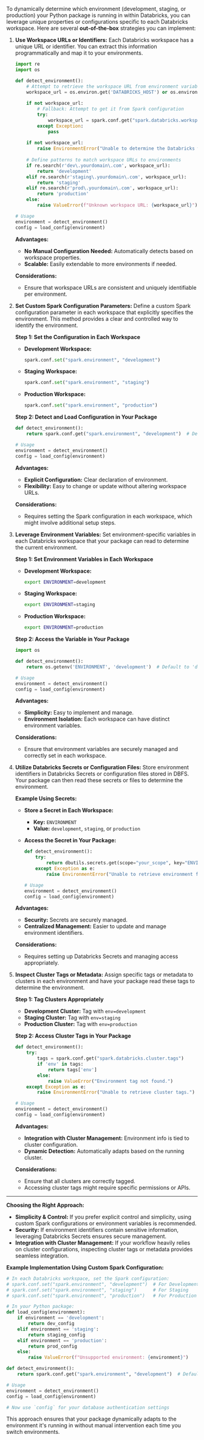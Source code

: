 To dynamically determine which environment (development, staging, or production) your Python package is running in within Databricks, you can leverage unique properties or configurations specific to each Databricks workspace. Here are several **out-of-the-box** strategies you can implement:

1.  **Use Workspace URLs or Identifiers:** Each Databricks workspace has a unique URL or identifier. You can extract this information programmatically and map it to your environments.
    
    ```python
    import re
    import os
    
    def detect_environment():
        # Attempt to retrieve the workspace URL from environment variables
        workspace_url = os.environ.get('DATABRICKS_HOST') or os.environ.get('DATABRICKS_WORKSPACE_URL')
        
        if not workspace_url:
            # Fallback: Attempt to get it from Spark configuration
            try:
                workspace_url = spark.conf.get("spark.databricks.workspaceUrl")
            except Exception:
                pass
        
        if not workspace_url:
            raise EnvironmentError("Unable to determine the Databricks workspace URL.")
        
        # Define patterns to match workspace URLs to environments
        if re.search(r'dev\.yourdomain\.com', workspace_url):
            return 'development'
        elif re.search(r'staging\.yourdomain\.com', workspace_url):
            return 'staging'
        elif re.search(r'prod\.yourdomain\.com', workspace_url):
            return 'production'
        else:
            raise ValueError(f"Unknown workspace URL: {workspace_url}")
    
    # Usage
    environment = detect_environment()
    config = load_config(environment)
    ```
    
    **Advantages:**
    
    *   **No Manual Configuration Needed:** Automatically detects based on workspace properties.
    *   **Scalable:** Easily extendable to more environments if needed.
    
    **Considerations:**
    
    *   Ensure that workspace URLs are consistent and uniquely identifiable per environment.
2.  **Set Custom Spark Configuration Parameters:** Define a custom Spark configuration parameter in each workspace that explicitly specifies the environment. This method provides a clear and controlled way to identify the environment.
    
    **Step 1: Set the Configuration in Each Workspace**
    
    *   **Development Workspace:**
        
        ```python
        spark.conf.set("spark.environment", "development")
        ```
        
    *   **Staging Workspace:**
        
        ```python
        spark.conf.set("spark.environment", "staging")
        ```
        
    *   **Production Workspace:**
        
        ```python
        spark.conf.set("spark.environment", "production")
        ```
        
    
    **Step 2: Detect and Load Configuration in Your Package**
    
    ```python
    def detect_environment():
        return spark.conf.get("spark.environment", "development")  # Default to 'development' if not set
    
    # Usage
    environment = detect_environment()
    config = load_config(environment)
    ```
    
    **Advantages:**
    
    *   **Explicit Configuration:** Clear declaration of environment.
    *   **Flexibility:** Easy to change or update without altering workspace URLs.
    
    **Considerations:**
    
    *   Requires setting the Spark configuration in each workspace, which might involve additional setup steps.
3.  **Leverage Environment Variables:** Set environment-specific variables in each Databricks workspace that your package can read to determine the current environment.
    
    **Step 1: Set Environment Variables in Each Workspace**
    
    *   **Development Workspace:**
        
        ```bash
        export ENVIRONMENT=development
        ```
        
    *   **Staging Workspace:**
        
        ```bash
        export ENVIRONMENT=staging
        ```
        
    *   **Production Workspace:**
        
        ```bash
        export ENVIRONMENT=production
        ```
        
    
    **Step 2: Access the Variable in Your Package**
    
    ```python
    import os
    
    def detect_environment():
        return os.getenv('ENVIRONMENT', 'development')  # Default to 'development' if not set
    
    # Usage
    environment = detect_environment()
    config = load_config(environment)
    ```
    
    **Advantages:**
    
    *   **Simplicity:** Easy to implement and manage.
    *   **Environment Isolation:** Each workspace can have distinct environment variables.
    
    **Considerations:**
    
    *   Ensure that environment variables are securely managed and correctly set in each workspace.
4.  **Utilize Databricks Secrets or Configuration Files:** Store environment identifiers in Databricks Secrets or configuration files stored in DBFS. Your package can then read these secrets or files to determine the environment.
    
    **Example Using Secrets:**
    
    *   **Store a Secret in Each Workspace:**
        
        *   **Key:** `ENVIRONMENT`
        *   **Value:** `development`, `staging`, or `production`
    *   **Access the Secret in Your Package:**
        
        ```python
        def detect_environment():
            try:
                return dbutils.secrets.get(scope="your_scope", key="ENVIRONMENT")
            except Exception as e:
                raise EnvironmentError("Unable to retrieve environment from secrets.") from e
        
        # Usage
        environment = detect_environment()
        config = load_config(environment)
        ```
        
    
    **Advantages:**
    
    *   **Security:** Secrets are securely managed.
    *   **Centralized Management:** Easier to update and manage environment identifiers.
    
    **Considerations:**
    
    *   Requires setting up Databricks Secrets and managing access appropriately.
5.  **Inspect Cluster Tags or Metadata:** Assign specific tags or metadata to clusters in each environment and have your package read these tags to determine the environment.
    
    **Step 1: Tag Clusters Appropriately**
    
    *   **Development Cluster:** Tag with `env=development`
    *   **Staging Cluster:** Tag with `env=staging`
    *   **Production Cluster:** Tag with `env=production`
    
    **Step 2: Access Cluster Tags in Your Package**
    
    ```python
    def detect_environment():
        try:
            tags = spark.conf.get("spark.databricks.cluster.tags")
            if 'env' in tags:
                return tags['env']
            else:
                raise ValueError("Environment tag not found.")
        except Exception as e:
            raise EnvironmentError("Unable to retrieve cluster tags.") from e
    
    # Usage
    environment = detect_environment()
    config = load_config(environment)
    ```
    
    **Advantages:**
    
    *   **Integration with Cluster Management:** Environment info is tied to cluster configuration.
    *   **Dynamic Detection:** Automatically adapts based on the running cluster.
    
    **Considerations:**
    
    *   Ensure that all clusters are correctly tagged.
    *   Accessing cluster tags might require specific permissions or APIs.

* * *

**Choosing the Right Approach:**

*   **Simplicity & Control:** If you prefer explicit control and simplicity, using custom Spark configurations or environment variables is recommended.
*   **Security:** If environment identifiers contain sensitive information, leveraging Databricks Secrets ensures secure management.
*   **Integration with Cluster Management:** If your workflow heavily relies on cluster configurations, inspecting cluster tags or metadata provides seamless integration.

**Example Implementation Using Custom Spark Configuration:**

```python
# In each Databricks workspace, set the Spark configuration:
# spark.conf.set("spark.environment", "development")  # For Development
# spark.conf.set("spark.environment", "staging")      # For Staging
# spark.conf.set("spark.environment", "production")   # For Production

# In your Python package:
def load_config(environment):
    if environment == 'development':
        return dev_config
    elif environment == 'staging':
        return staging_config
    elif environment == 'production':
        return prod_config
    else:
        raise ValueError(f"Unsupported environment: {environment}")

def detect_environment():
    return spark.conf.get("spark.environment", "development")  # Defaults to 'development'

# Usage
environment = detect_environment()
config = load_config(environment)

# Now use `config` for your database authentication settings
```

This approach ensures that your package dynamically adapts to the environment it's running in without manual intervention each time you switch environments.